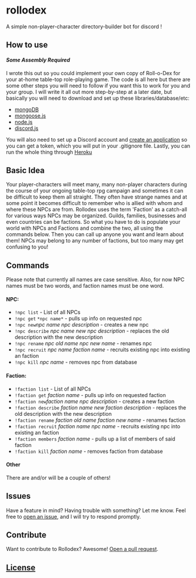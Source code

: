 # rollodex
A simple non-player-character directory-builder bot for discord !

## How to use
#### *Some Assembly Required*
I wrote this out so you could implement your own copy of Roll-o-Dex for your at-home table-top role-playing game. The code is all here but there are some other steps you will need to follow if you want this to work for you and your group. 
I will write it all out more step-by-step at a later date, but basically you will need to download and set up these libraries/database/etc:
* [mongoDB](https://docs.mongodb.com/manual/installation/)
* [mongoose.js](https://mongoosejs.com/docs/)
* [node.js](https://nodejs.org/en/)
* [discord.js](https://discord.js.org/#/)

You will also need to set up a Discord account and [create an application](https://discordapp.com/developers/applications/#top) so you can get a token, which you will put in your .gitignore file. 
Lastly, you can run the whole thing through [Heroku](https://www.heroku.com/)

## Basic Idea
Your player-characters will meet many, many non-player characters during the course of your ongoing table-top rpg campaign and sometimes it can be difficult to keep them all straight. They often have strange names and at some point it becomes difficult to remember who is allied with whom and where these NPCs are from.
Rollodex uses the term 'Faction' as a catch-all for various ways NPCs may be organized. Guilds, families, businesses and even countries can be factions.
So what you have to do is populate your world with NPCs and Factions and combine the two, all using the commands below. Then you can call up anyone you want and learn about them! NPCs may belong to any number of factions, but too many may get confusing to you!

## Commands
Please note that currently all names are case sensitive. Also, for now NPC names must be two words, and faction names must be one word. 
#### NPC:
- `!npc list` - List of all NPCs
- `!npc get` `*npc name*` - pulls up info on requested npc
- `!npc new`*npc name* *npc description* - creates a new npc
- `!npc describe` *npc name* *new npc description* - replaces the old description with the new description
- `!npc rename` *npc old name* *npc new name* - renames npc
- `!npc recruit` *npc name* *faction name* - recruits existing npc into existing an faction
- `!npc kill` *npc name* - removes npc from database

#### Faction:
- `!faction list` - List of all NPCs
- `!faction get` *faction name* - pulls up info on requested faction
- `!faction new`*faction name* *npc description* - creates a new faction
- `!faction describe` *faction name* *new faction description* - replaces the old description with the new description
- `!faction rename` *faction old name* *faction new name* - renames faction
- `!faction recruit` *faction name* *npc name* - recruits existing npc into existing an faction
- `!faction members` *faction name* - pulls up a list of members of said faction
- `!faction kill` *faction name* - removes faction from database

#### Other
There are and/or will be a couple of others!

## Issues

Have a feature in mind? Having trouble with something? Let me know. Feel free to [open an issue](https://github.com/professionalzack/rollodexjs/issues/new), and I will try to respond promptly.

## Contribute

Want to contribute to Rollodex? Awesome! [Open a pull request](https://help.github.com/articles/creating-a-pull-request/).


## [License](LICENSE)

